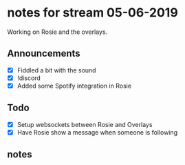 # notes for stream 05-06-2019

Working on Rosie and the overlays.

## Announcements

- [X] Fiddled a bit with the sound
- [X] !discord
- [X] Added some Spotify integration in Rosie

## Todo

- [X] Setup websockets between Rosie and Overlays
- [X] Have Rosie show a message when someone is following

## notes

